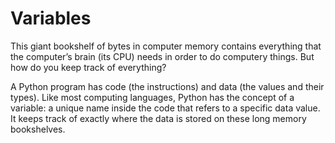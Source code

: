 # Variables
This giant bookshelf of bytes in computer memory contains everything that the computer’s brain (its CPU) needs in order to do computery things. But how do you keep track of everything?

A Python program has code (the instructions) and data (the values and their types). Like most computing languages, Python has the concept of a variable: a unique name inside the code that refers to a specific data value. It keeps track of exactly where the data is stored on these long memory bookshelves.
